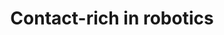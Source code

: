---
layout: page
title: Contact-rich in robotics
description: Proposed and implemented SDP-based formulation for joint camera trajectory estimation and depth finetuning.
img: assets/img/ladybot_cover_vis.png
importance: 1
category: research
redirect: /assets/pdf/LaDyBot.pdf
---